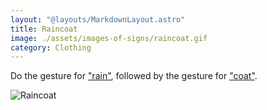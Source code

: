 ```yaml
---
layout: "@layouts/MarkdownLayout.astro"
title: Raincoat
image: ./assets/images-of-signs/raincoat.gif
category: Clothing
---
```


Do the gesture for ["rain"](../rain),
followed by the gesture for ["coat"](../coat).

![Raincoat](@signs/raincoat.gif)
